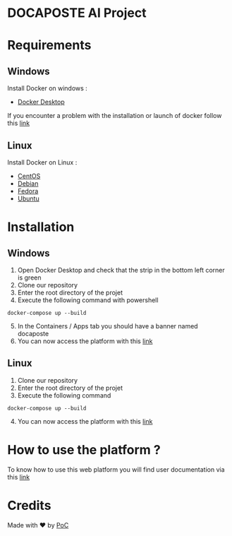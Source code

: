 # DOCAPOSTE AI Project

# Requirements

## Windows

Install Docker on windows :
* [Docker Desktop](https://docs.docker.com/docker-for-windows/install/)

If you encounter a problem with the installation or launch of docker follow this [link](./INSTALLATION.md)

## Linux

Install Docker on Linux :
* [CentOS](https://docs.docker.com/engine/install/centos/)
* [Debian](https://docs.docker.com/engine/install/debian/)
* [Fedora](https://docs.docker.com/engine/install/fedora/)
* [Ubuntu](https://docs.docker.com/engine/install/ubuntu/)

# Installation

## Windows

1. Open Docker Desktop and check that the strip in the bottom left corner is green
2. Clone our repository
3. Enter the root directory of the projet
4. Execute the following command with powershell 
```
docker-compose up --build
```
5. In the Containers / Apps tab you should have a banner named docaposte
6. You can now access the platform with this [link](localhost:4200)

## Linux

1. Clone our repository
2. Enter the root directory of the projet
3. Execute the following command 
```
docker-compose up --build
```
4. You can now access the platform with this [link](localhost:4200)

# How to use the platform ?

To know how to use this web platform you will find user documentation via this [link](./HOW_TO_USE.md)

# Credits

Made with :heart: by [PoC](https://poc-innovation.fr)

